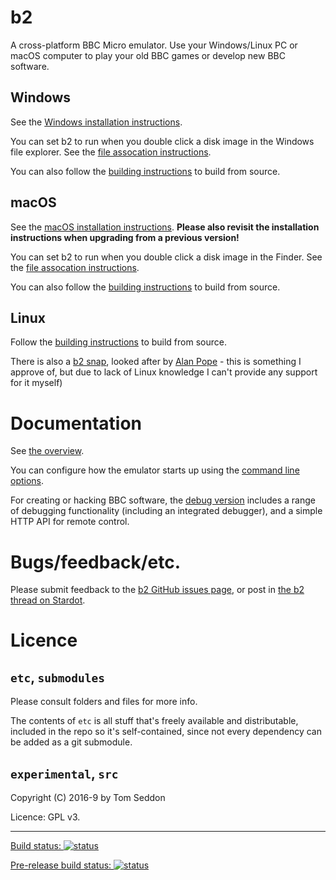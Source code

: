 # b2

A cross-platform BBC Micro emulator. Use your Windows/Linux PC or
macOS computer to play your old BBC games or develop new BBC software.

## Windows

See the
[Windows installation instructions](./doc/Installing-on-Windows.md).

You can set b2 to run when you double click a disk image in the
Windows file explorer. See the
[file assocation instructions](./doc/File-Association.md).

You can also follow the [building instructions](./doc/Building.md) to
build from source.

## macOS

See the [macOS installation instructions](./doc/Installing-on-OSX.md).
**Please also revisit the installation instructions when upgrading
from a previous version!**

You can set b2 to run when you double click a disk image in the
Finder. See the
[file assocation instructions](./doc/File-Association.md).

You can also follow the [building instructions](./doc/Building.md) to
build from source.

## Linux

Follow the [building instructions](./doc/Building.md) to
build from source.

There is also a [b2 snap](https://snapcraft.io/b2), looked after by
[Alan Pope](https://github.com/popey/b2-snap/) - this is something I
approve of, but due to lack of Linux knowledge I can't provide any
support for it myself)

# Documentation

See [the overview](./doc/Overview.md).

You can configure how the emulator starts up using the
[command line options](./doc/Command-Line.md).

For creating or hacking BBC software, the
[debug version](./doc/Debug-version.md) includes a range of debugging
functionality (including an integrated debugger), and a simple HTTP
API for remote control.

# Bugs/feedback/etc.

Please submit feedback to the
[b2 GitHub issues page](https://github.com/tom-seddon/b2/issues), or
post in
[the b2 thread on Stardot](https://stardot.org.uk/forums/viewtopic.php?f=4&t=13081).

# Licence

## `etc`, `submodules`

Please consult folders and files for more info.

The contents of `etc` is all stuff that's freely available and
distributable, included in the repo so it's self-contained, since not
every dependency can be added as a git submodule.

## `experimental`, `src`

Copyright (C) 2016-9 by Tom Seddon

Licence: GPL v3.

-----

[Build status: ![status](https://ci.appveyor.com/api/projects/status/3sdnt3mh1r61h74y/branch/master?svg=true)](https://ci.appveyor.com/project/tom-seddon/b2/branch/master)

[Pre-release build status: ![status](https://ci.appveyor.com/api/projects/status/3sdnt3mh1r61h74y/branch/wip/master?svg=true)](https://ci.appveyor.com/project/tom-seddon/b2/branch/wip/master)
